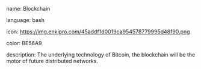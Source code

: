 name: Blockchain

language: bash

icon: https://img.enkipro.com/45addf1d0019ca954578779995d48f90.png

color: BE56A9

description: The underlying technology of Bitcoin, the blockchain will be the motor of future distributed networks.
